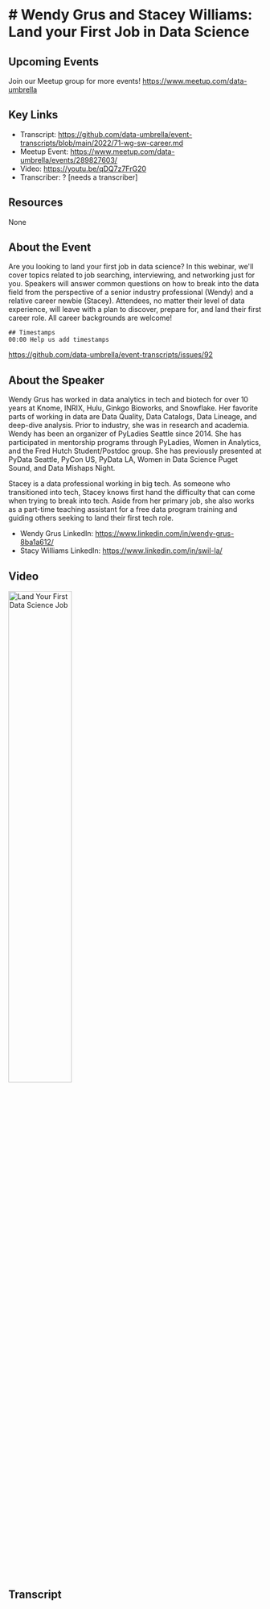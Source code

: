 # # Wendy Grus and Stacey Williams: Land your First Job in Data Science

## Upcoming Events
Join our Meetup group for more events!
https://www.meetup.com/data-umbrella

## Key Links
- Transcript: https://github.com/data-umbrella/event-transcripts/blob/main/2022/71-wg-sw-career.md 
- Meetup Event: https://www.meetup.com/data-umbrella/events/289827603/
- Video: https://youtu.be/qDQ7z7FrG20 
- Transcriber:  ? [needs a transcriber]

## Resources
None

## About the Event
Are you looking to land your first job in data science? In this webinar, we'll cover topics related to job searching, interviewing, and networking just for you. Speakers will answer common questions on how to break into the data field from the perspective of a senior industry professional (Wendy) and a relative career newbie (Stacey). Attendees, no matter their level of data experience, will leave with a plan to discover, prepare for, and land their first career role. All career backgrounds are welcome!


```
## Timestamps
00:00 Help us add timestamps
```
https://github.com/data-umbrella/event-transcripts/issues/92


## About the Speaker
Wendy Grus has worked in data analytics in tech and biotech for over 10 years at Knome, INRIX, Hulu, Ginkgo Bioworks, and Snowflake. Her favorite parts of working in data are Data Quality, Data Catalogs, Data Lineage, and deep-dive analysis. Prior to industry, she was in research and academia. Wendy has been an organizer of PyLadies Seattle since 2014. She has participated in mentorship programs through PyLadies, Women in Analytics, and the Fred Hutch Student/Postdoc group. She has previously presented at PyData Seattle, PyCon US, PyData LA, Women in Data Science Puget Sound, and Data Mishaps Night.

Stacey is a data professional working in big tech. As someone who transitioned into tech, Stacey knows first hand the difficulty that can come when trying to break into tech. Aside from her primary job, she also works as a part-time teaching assistant for a free data program training and guiding others seeking to land their first tech role.

- Wendy Grus LinkedIn: https://www.linkedin.com/in/wendy-grus-8ba1a612/
- Stacy Williams LinkedIn: https://www.linkedin.com/in/swil-la/

## Video
<a href="http://www.youtube.com/watch?feature=player_embedded&v=qDQ7z7FrG20" target="_blank"><img src="http://img.youtube.com/vi/qDQ7z7FrG20/0.jpg"
alt="Land Your First Data Science Job" width="50%" /></a>


## Transcript

